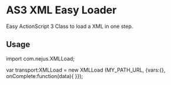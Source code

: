 AS3 XML Easy Loader
===================

Easy ActionScript 3 Class to load a XML in one step.

Usage
-----
import com.nejus.XMLLoad;

var transport:XMLLoad = new XMLLoad (MY_PATH_URL, {vars:{}, onComplete:function(data){  }});
